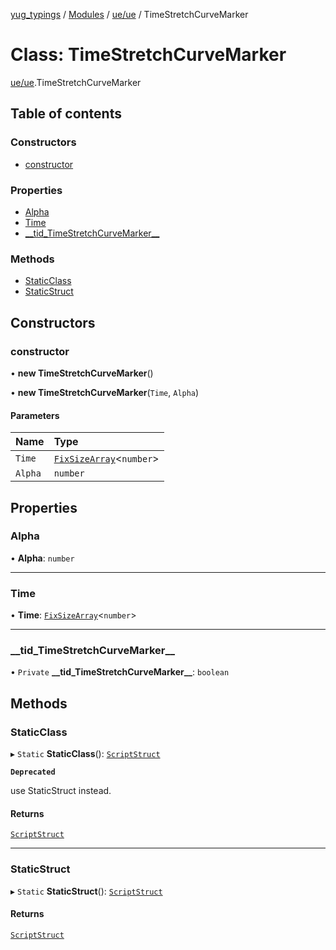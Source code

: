 [yug_typings](../README.md) / [Modules](../modules.md) / [ue/ue](../modules/ue_ue.md) / TimeStretchCurveMarker

# Class: TimeStretchCurveMarker

[ue/ue](../modules/ue_ue.md).TimeStretchCurveMarker

## Table of contents

### Constructors

- [constructor](ue_ue.TimeStretchCurveMarker.md#constructor)

### Properties

- [Alpha](ue_ue.TimeStretchCurveMarker.md#alpha)
- [Time](ue_ue.TimeStretchCurveMarker.md#time)
- [\_\_tid\_TimeStretchCurveMarker\_\_](ue_ue.TimeStretchCurveMarker.md#__tid_timestretchcurvemarker__)

### Methods

- [StaticClass](ue_ue.TimeStretchCurveMarker.md#staticclass)
- [StaticStruct](ue_ue.TimeStretchCurveMarker.md#staticstruct)

## Constructors

### constructor

• **new TimeStretchCurveMarker**()

• **new TimeStretchCurveMarker**(`Time`, `Alpha`)

#### Parameters

| Name | Type |
| :------ | :------ |
| `Time` | [`FixSizeArray`](../interfaces/ue_puerts.FixSizeArray.md)<`number`\> |
| `Alpha` | `number` |

## Properties

### Alpha

• **Alpha**: `number`

___

### Time

• **Time**: [`FixSizeArray`](../interfaces/ue_puerts.FixSizeArray.md)<`number`\>

___

### \_\_tid\_TimeStretchCurveMarker\_\_

• `Private` **\_\_tid\_TimeStretchCurveMarker\_\_**: `boolean`

## Methods

### StaticClass

▸ `Static` **StaticClass**(): [`ScriptStruct`](ue_ue.ScriptStruct.md)

**`Deprecated`**

use StaticStruct instead.

#### Returns

[`ScriptStruct`](ue_ue.ScriptStruct.md)

___

### StaticStruct

▸ `Static` **StaticStruct**(): [`ScriptStruct`](ue_ue.ScriptStruct.md)

#### Returns

[`ScriptStruct`](ue_ue.ScriptStruct.md)
